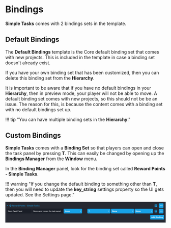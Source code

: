 # Bindings

**Simple Tasks** comes with 2 bindings sets in the template.

## Default Bindings

The **Default Bindings** template is the Core default binding set that comes with new projects. This is included in the template in case a binding set doesn't already exist.

If you have your own binding set that has been customized, then you can delete this binding set from the **Hierarchy**.

It is important to be aware that if you have no default bindings in your **Hierarchy**, then in preview mode, your player will not be able to move. A default binding set comes with new projects, so this should not be be an issue. The reason for this, is because the content comes with a binding set with no default bindings set up.

!!! tip "You can have multiple binding sets in the **Hierarchy**."

## Custom Bindings

**Simple Tasks** comes with a **Binding Set** so that players can open and close the task panel by pressing **T**. This can easily be changed by opening up the **Bindings Manager** from the **Window** menu.

In the **Binding Manager** panel, look for the binding set called **Reward Points - Simple Tasks**.

!!! warning "If you change the default binding to something other than **T**, then you will need to update the **key_string** settings property so the UI gets updated. See the Settings page."

![Screenshot](../images/5.png)
